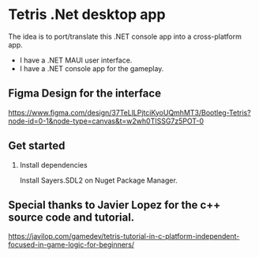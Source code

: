 # Tetris .Net desktop app

The idea is to port/translate this .NET console app into a cross-platform app.

- I have a .NET MAUI user interface.
- I have a .NET console app for the gameplay. 

## Figma Design for the interface

https://www.figma.com/design/37TeLlLPjtciKyoUQmhMT3/Bootleg-Tetris?node-id=0-1&node-type=canvas&t=w2wh0TISSG7z5POT-0

## Get started

1. Install dependencies

   Install Sayers.SDL2 on Nuget Package Manager.

## Special thanks to Javier Lopez for the c++ source code and tutorial.

https://javilop.com/gamedev/tetris-tutorial-in-c-platform-independent-focused-in-game-logic-for-beginners/
